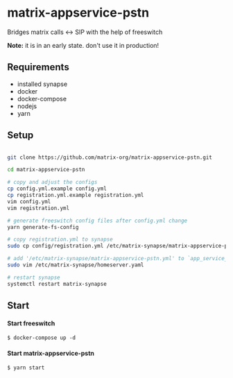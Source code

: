 # matrix-appservice-pstn
Bridges matrix calls <-> SIP with the help of freeswitch

**Note:** it is in an early state. don't use it in production!

## Requirements
- installed synapse
- docker
- docker-compose
- nodejs
- yarn

## Setup
```bash

git clone https://github.com/matrix-org/matrix-appservice-pstn.git

cd matrix-appservice-pstn

# copy and adjust the configs
cp config.yml.example config.yml
cp registration.yml.example registration.yml
vim config.yml
vim registration.yml

# generate freeswitch config files after config.yml change
yarn generate-fs-config

# copy registration.yml to synapse
sudo cp config/registration.yml /etc/matrix-synapse/matrix-appservice-pstn.yml

# add '/etc/matrix-synapse/matrix-appservice-pstn.yml' to `app_service_config_files` in the synapse config
sudo vim /etc/matrix-synapse/homeserver.yaml

# restart synapse
systemctl restart matrix-synapse
```

## Start
#### Start freeswitch
`$ docker-compose up -d`

#### Start matrix-appservice-pstn
`$ yarn start`


